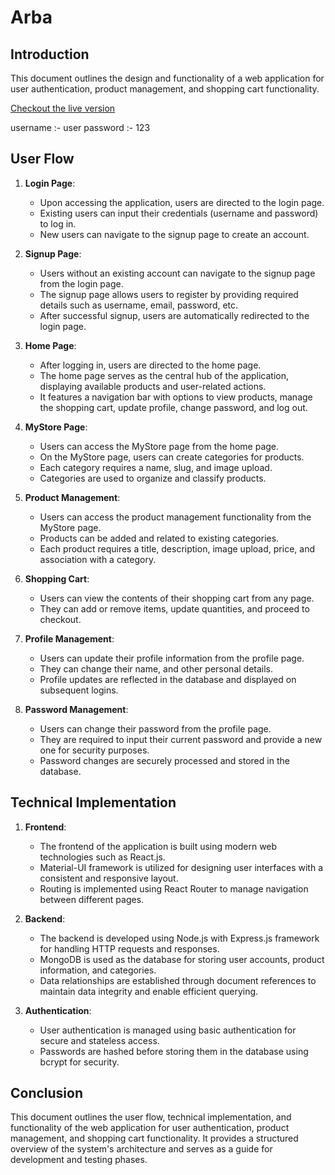 # Arba

## Introduction

This document outlines the design and functionality of a web application for user authentication, product management, and shopping cart functionality.

[Checkout the live version](https://arba-fe.vercel.app/)

username :- user
password :- 123

## User Flow

1. **Login Page**:

   - Upon accessing the application, users are directed to the login page.
   - Existing users can input their credentials (username and password) to log in.
   - New users can navigate to the signup page to create an account.

2. **Signup Page**:

   - Users without an existing account can navigate to the signup page from the login page.
   - The signup page allows users to register by providing required details such as username, email, password, etc.
   - After successful signup, users are automatically redirected to the login page.

3. **Home Page**:

   - After logging in, users are directed to the home page.
   - The home page serves as the central hub of the application, displaying available products and user-related actions.
   - It features a navigation bar with options to view products, manage the shopping cart, update profile, change password, and log out.

4. **MyStore Page**:

   - Users can access the MyStore page from the home page.
   - On the MyStore page, users can create categories for products.
   - Each category requires a name, slug, and image upload.
   - Categories are used to organize and classify products.

5. **Product Management**:

   - Users can access the product management functionality from the MyStore page.
   - Products can be added and related to existing categories.
   - Each product requires a title, description, image upload, price, and association with a category.

6. **Shopping Cart**:

   - Users can view the contents of their shopping cart from any page.
   - They can add or remove items, update quantities, and proceed to checkout.

7. **Profile Management**:

   - Users can update their profile information from the profile page.
   - They can change their name, and other personal details.
   - Profile updates are reflected in the database and displayed on subsequent logins.

8. **Password Management**:
   - Users can change their password from the profile page.
   - They are required to input their current password and provide a new one for security purposes.
   - Password changes are securely processed and stored in the database.

## Technical Implementation

1. **Frontend**:

   - The frontend of the application is built using modern web technologies such as React.js.
   - Material-UI framework is utilized for designing user interfaces with a consistent and responsive layout.
   - Routing is implemented using React Router to manage navigation between different pages.

2. **Backend**:

   - The backend is developed using Node.js with Express.js framework for handling HTTP requests and responses.
   - MongoDB is used as the database for storing user accounts, product information, and categories.
   - Data relationships are established through document references to maintain data integrity and enable efficient querying.

3. **Authentication**:
   - User authentication is managed using basic authentication for secure and stateless access.
   - Passwords are hashed before storing them in the database using bcrypt for security.

## Conclusion

This document outlines the user flow, technical implementation, and functionality of the web application for user authentication, product management, and shopping cart functionality. It provides a structured overview of the system's architecture and serves as a guide for development and testing phases.
